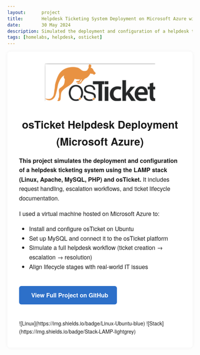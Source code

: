 ```yaml
---
layout:      project
title:       Helpdesk Ticketing System Deployment on Microsoft Azure with osTicket
date:        30 May 2024
description: Simulated the deployment and configuration of a helpdesk ticketing system using the LAMP stack (Linux, Apache, MySQL, PHP) and osTicket.
tags: [homelabs, helpdesk, osticket]
---
```

<style>
  .project-container {
    max-width: 800px;
    margin: auto;
    padding: 2rem;
    font-family: 'Helvetica Neue', sans-serif;
    line-height: 1.6;
    background: #fff;
    border-radius: 8px;
    box-shadow: 0 0 10px rgba(0,0,0,0.05);
  }
  .project-container img {
    max-width: 300px;
    display: block;
    margin: 0 auto 1rem;
  }
  .project-container h2 {
    text-align: center;
    font-size: 1.8rem;
    margin-bottom: 0.5rem;
  }
  .project-container p, ul {
    font-size: 1rem;
  }
  .project-link {
    display: inline-block;
    margin: 1.5rem auto;
    padding: 0.75rem 1.5rem;
    background-color: #2d70c9;
    color: white;
    text-decoration: none;
    font-weight: bold;
    border-radius: 6px;
  }
  .project-link:hover {
    background-color: #1f4f95;
  }
  .badges {
    margin-top: 1rem;
  }
</style>

<div class="project-container">

  <img src="/assets/img/logo copy.png" alt="osTicket Logo">

  <h2>osTicket Helpdesk Deployment (Microsoft Azure)</h2>

  <p><strong>This project simulates the deployment and configuration of a helpdesk ticketing system using the LAMP stack (Linux, Apache, MySQL, PHP) and osTicket.</strong> It includes request handling, escalation workflows, and ticket lifecycle documentation.</p>

  <p>I used a virtual machine hosted on Microsoft Azure to:</p>
  <ul>
    <li>Install and configure osTicket on Ubuntu</li>
    <li>Set up MySQL and connect it to the osTicket platform</li>
    <li>Simulate a full helpdesk workflow (ticket creation → escalation → resolution)</li>
    <li>Align lifecycle stages with real-world IT issues</li>
  </ul>

  <a class="project-link" href="https://github.com/Slewis916/osTicket-Project" target="_blank">🔗 View Full Project on GitHub</a>

  <div class="badges">
    ![Linux](https://img.shields.io/badge/Linux-Ubuntu-blue)
    ![Stack](https://img.shields.io/badge/Stack-LAMP-lightgrey)
  </div>

</div>

<!--###  osTicket Helpdesk Deployment (Microsoft Azure)
![osTicket Dashboard Screenshot](/assets/img/logo copy.png)

### This project simulates the deployment and configuration of a helpdesk ticketing system using the LAMP stack (Linux, Apache, MySQL, PHP) and osTicket. This project includes request handling, escalation workflows, and ticket lifecycle documentation.  

I used a virtual machine hosted on Microsoft Azure to:
- Install and configure osTicket on Ubuntu
- Set up MySQL database and connect it to the osTicket platform
- Simulate a basic helpdesk workflow (ticket creation, assignment, escalation, closure)
- Align lifecycle stages with real-world issues

---

👉 [**View Project on GitHub**](https://github.com/Slewis916/osTicket-Installation.git)

![Linux](https://img.shields.io/badge/Linux-Ubuntu-blue)  
![Stack](https://img.shields.io/badge/Stack-LAMP-lightgrey)
